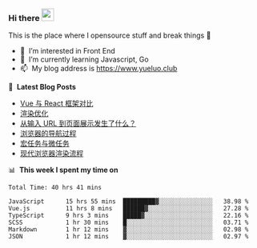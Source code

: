 ### Hi there <a href="https://www.yueluo.club/"><img src="https://media.giphy.com/media/hvRJCLFzcasrR4ia7z/giphy.gif" width="25px"></a>
This is the place where I opensource stuff and break things :rofl:

- 👀 &nbsp;I’m interested in Front End
- 🌱 &nbsp;I’m currently learning Javascript, Go
- 📫 &nbsp;My blog address is https://www.yueluo.club

📕 &nbsp;**Latest Blog Posts**

<!-- BLOG-POST-LIST:START -->
- [Vue 与 React 框架对比](https://www.yueluo.club/detail?articleId=627fa59f65e52c438840b32c)
- [渲染优化](https://www.yueluo.club/detail?articleId=627d9bf465e52c438840a852)
- [从输入 URL 到页面展示发生了什么？](https://www.yueluo.club/detail?articleId=627bc68b65e52c4388409d53)
- [浏览器的导航过程](https://www.yueluo.club/detail?articleId=627bc2b565e52c4388409d16)
- [宏任务与微任务](https://www.yueluo.club/detail?articleId=627a71c365e52c4388409519)
- [现代浏览器渲染流程](https://www.yueluo.club/detail?articleId=6279166465e52c4388408c2f)
<!-- BLOG-POST-LIST:END -->

📊 &nbsp;**This week I spent my time on**

<!--START_SECTION:waka-->

```text
Total Time: 40 hrs 41 mins

JavaScript      15 hrs 55 mins  █████████▓░░░░░░░░░░░░░░░   38.98 %
Vue.js          11 hrs 8 mins   ██████▓░░░░░░░░░░░░░░░░░░   27.28 %
TypeScript      9 hrs 3 mins    █████▓░░░░░░░░░░░░░░░░░░░   22.16 %
SCSS            1 hr 30 mins    █░░░░░░░░░░░░░░░░░░░░░░░░   03.71 %
Markdown        1 hr 12 mins    ▓░░░░░░░░░░░░░░░░░░░░░░░░   02.98 %
JSON            1 hr 12 mins    ▓░░░░░░░░░░░░░░░░░░░░░░░░   02.97 %
```

<!--END_SECTION:waka-->